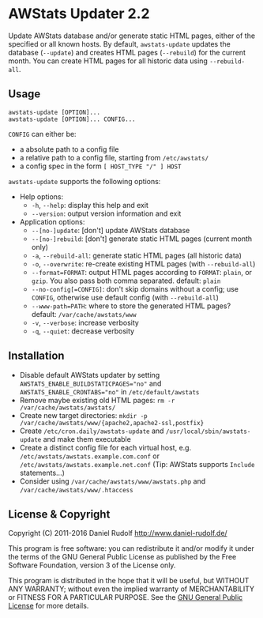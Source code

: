 AWStats Updater 2.2
===================

Update AWStats database and/or generate static HTML pages, either of the specified or all known hosts. By default, `awstats-update` updates the database (`--update`) and creates HTML pages (`--rebuild`) for the current month. You can create HTML pages for all historic data using `--rebuild-all`.

Usage
-----
```shell
awstats-update [OPTION]...
awstats-update [OPTION]... CONFIG...
```
`CONFIG` can either be:
* a absolute path to a config file
* a relative path to a config file, starting from `/etc/awstats/`
* a config spec in the form `[ HOST_TYPE "/" ] HOST`

`awstats-update` supports the following options:
* Help options:
  * `-h`, `--help`: display this help and exit
  * `--version`: output version information and exit
* Application options:
  * `--[no-]update`: [don't] update AWStats database
  * `--[no-]rebuild`: [don't] generate static HTML pages (current month only)
  * `-a`, `--rebuild-all`: generate static HTML pages (all historic data)
  * `-o`, `--overwrite`: re-create existing HTML pages (with `--rebuild-all`)
  * `--format=FORMAT`: output HTML pages according to `FORMAT`: `plain`, or `gzip`. You also pass both comma separated. default: `plain`
  * `--no-config[=CONFIG]`: don't skip domains without a config; use `CONFIG`, otherwise use default config (with `--rebuild-all`)
  * `--www-path=PATH`: where to store the generated HTML pages? default: `/var/cache/awstats/www`
  * `-v`, `--verbose`: increase verbosity
  * `-q`, `--quiet`: decrease verbosity

Installation
------------
* Disable default AWStats updater by setting `AWSTATS_ENABLE_BUILDSTATICPAGES="no"` and `AWSTATS_ENABLE_CRONTABS="no"` in `/etc/default/awstats`
* Remove maybe existing old HTML pages: `rm -r /var/cache/awstats/awstats/`
* Create new target directories: `mkdir -p /var/cache/awstats/www/{apache2,apache2-ssl,postfix}`
* Create `/etc/cron.daily/awstats-update` and `/usr/local/sbin/awstats-update` and make them executable
* Create a distinct config file for each virtual host, e.g. `/etc/awstats/awstats.example.com.conf` or `/etc/awstats/awstats.example.net.conf` (Tip: AWStats supports `Include` statements...)
* Consider using `/var/cache/awstats/www/awstats.php` and `/var/cache/awstats/www/.htaccess`

License & Copyright
-------------------
Copyright (C) 2011-2016  Daniel Rudolf <http://www.daniel-rudolf.de/>

This program is free software: you can redistribute it and/or modify it under the terms of the GNU General Public License as published by the Free Software Foundation, version 3 of the License only.

This program is distributed in the hope that it will be useful, but WITHOUT ANY WARRANTY; without even the implied warranty of MERCHANTABILITY or FITNESS FOR A PARTICULAR PURPOSE.  See the [GNU General Public License](LICENSE) for more details.
